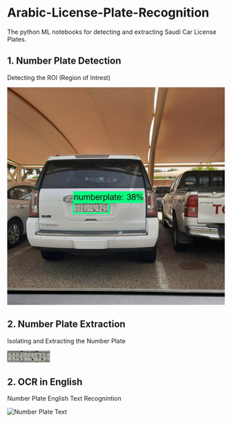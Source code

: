 # Arabic-License-Plate-Recognition

The python ML notebooks for detecting and extracting Saudi Car License Plates.

## 1. Number Plate Detection

Detecting the ROI (Region of Intrest)

![ROI](https://github.com/AamirKhaan/Arabic-License-Plate-Recognition/blob/main/codes/workspace/images/detected/Dcar_364.jpg)

## 2. Number Plate Extraction

Isolating and Extracting the Number Plate

![Number Plate](https://github.com/AamirKhaan/Arabic-License-Plate-Recognition/blob/main/codes/workspace/images/plates/pcar_364.jpg)

## 2. OCR in English

Number Plate English Text Recognintion

![Number Plate Text](https://github.com/AamirKhaan/Arabic-License-Plate-Recognition/tree/main/codes/workspace/images/results_EN/result_png)
